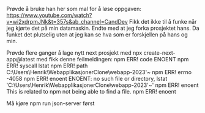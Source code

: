 Prøvde å bruke han her som mal for å løse oppgaven: https://www.youtube.com/watch?v=wi2xdrpmJNk&t=357s&ab_channel=CandDev
Fikk det ikke til å funke når jeg kjørte det på min datamaskin. Endte med at jeg forka prosjektet hans. Da funket det plutselig uten at jeg kan se hva som er forskjellen på hans og min. 

Prøvde flere ganger å lage nytt next prosjekt med npx create-next-app@latest med fikk denne feilmeldingen: 
npm ERR! code ENOENT
npm ERR! syscall lstat
npm ERR! path C:\Users\Henrik\WebapplikasjonerClone\webapp-2023\'~
npm ERR! errno -4058
npm ERR! enoent ENOENT: no such file or directory, lstat 'C:\Users\Henrik\WebapplikasjonerClone\webapp-2023\'~'
npm ERR! enoent This is related to npm not being able to find a file.
npm ERR! enoent



Må kjøre npm run json-server først
